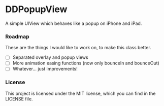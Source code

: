 DDPopupView
===========

A simple UIView which behaves like a popup on iPhone and iPad.


### Roadmap
These are the things I would like to work on, to make this class better.

- [ ] Separated overlay and popup views  
- [ ] More animation easing functions (now only bounceIn and bounceOut)  
- [ ] Whatever... just improvements!

### License
This project is licensed under the MIT license, which you can find in the LICENSE file.
